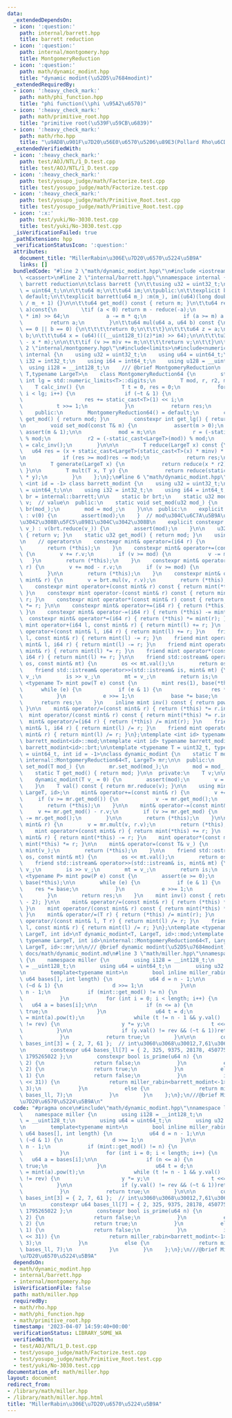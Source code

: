 ```yaml
---
data:
  _extendedDependsOn:
  - icon: ':question:'
    path: internal/barrett.hpp
    title: barrett reduction
  - icon: ':question:'
    path: internal/montgomery.hpp
    title: MontgomeryReduction
  - icon: ':question:'
    path: math/dynamic_modint.hpp
    title: "dynamic modint(\u52D5\u7684modint)"
  _extendedRequiredBy:
  - icon: ':heavy_check_mark:'
    path: math/phi_function.hpp
    title: "phi function(\\phi \u95A2\u6570)"
  - icon: ':heavy_check_mark:'
    path: math/primitive_root.hpp
    title: "primitive root(\u539F\u59CB\u6839)"
  - icon: ':heavy_check_mark:'
    path: math/rho.hpp
    title: "\u9AD8\u901F\u7D20\u56E0\u6570\u5206\u89E3(Pollard Rho\u6CD5)"
  _extendedVerifiedWith:
  - icon: ':heavy_check_mark:'
    path: test/AOJ/NTL/1_D.test.cpp
    title: test/AOJ/NTL/1_D.test.cpp
  - icon: ':heavy_check_mark:'
    path: test/yosupo_judge/math/Factorize.test.cpp
    title: test/yosupo_judge/math/Factorize.test.cpp
  - icon: ':heavy_check_mark:'
    path: test/yosupo_judge/math/Primitive_Root.test.cpp
    title: test/yosupo_judge/math/Primitive_Root.test.cpp
  - icon: ':x:'
    path: test/yuki/No-3030.test.cpp
    title: test/yuki/No-3030.test.cpp
  _isVerificationFailed: true
  _pathExtension: hpp
  _verificationStatusIcon: ':question:'
  attributes:
    document_title: "MillerRabin\u306E\u7D20\u6570\u5224\u5B9A"
    links: []
  bundledCode: "#line 2 \"math/dynamic_modint.hpp\"\n#include <iostream>\n#include\
    \ <cassert>\n#line 2 \"internal/barrett.hpp\"\nnamespace internal {\n\t///@brief\
    \ barrett reduction\n\tclass barrett {\n\t\tusing u32 = uint32_t;\n\t\tusing u64\
    \ = uint64_t;\n\n\t\tu64 m;\n\t\tu64 im;\n\tpublic:\n\t\texplicit barrett() =\
    \ default;\n\t\texplicit barrett(u64 m_) :m(m_), im((u64)(long double)static_cast<u64>(-1)\
    \ / m_ + 1) {}\n\n\t\tu64 get_mod() const { return m; }\n\t\tu64 reduce(int64_t\
    \ a)const{\n        \tif (a < 0) return m - reduce(-a);\n            u64 q = ((__uint128_t)a\
    \ * im) >> 64;\n            a -= m * q;\n            if (a >= m) a -= m;\n   \
    \         return a;\n        }\n\t\tu64 mul(u64 a, u64 b) const {\n\t\t\tif (a\
    \ == 0 || b == 0) {\n\t\t\t\treturn 0;\n\t\t\t}\n\t\t\tu64 z = a;\n\t\t\tz *=\
    \ b;\n\t\t\tu64 x = (u64)(((__uint128_t)(z)*im) >> 64);\n\n\t\t\tu32 v = (u32)(z\
    \ - x * m);\n\n\t\t\tif (v >= m)v += m;\n\t\t\treturn v;\n\t\t}\n\t};\n}\n#line\
    \ 2 \"internal/montgomery.hpp\"\n#include<limits>\n#include<numeric>\nnamespace\
    \ internal {\n    using u32 = uint32_t;\n    using u64 = uint64_t;\n    using\
    \ i32 = int32_t;\n    using i64 = int64_t;\n    using u128 = __uint128_t;\n  \
    \  using i128 = __int128_t;\n    /// @brief MontgomeryReduction\n    template<typename\
    \ T,typename LargeT>\n    class MontgomeryReduction64 {\n        static constexpr\
    \ int lg = std::numeric_limits<T>::digits;\n        T mod, r, r2, minv;\n    \
    \    T calc_inv() {\n            T t = 0, res = 0;\n            for (int i = 0;\
    \ i < lg; i++) {\n                if (~t & 1) {\n                    t += mod;\n\
    \                    res += static_cast<T>(1) << i;\n                }\n     \
    \           t >>= 1;\n            }\n            return res;\n        }\n\n\n\
    \    public:\n        MontgomeryReduction64() = default;\n        constexpr T\
    \ get_mod() { return mod; }\n        constexpr int get_lg() { return lg; }\n\n\
    \n        void set_mod(const T& m) {\n            assert(m > 0);\n           \
    \ assert(m & 1);\n\n            mod = m;\n\n            r = (-static_cast<T>(mod))\
    \ % mod;\n            r2 = (-static_cast<LargeT>(mod)) % mod;\n            minv\
    \ = calc_inv();\n        }\n\n\n        T reduce(LargeT x) const {\n         \
    \   u64 res = (x + static_cast<LargeT>(static_cast<T>(x) * minv) * mod) >> lg;\n\
    \n            if (res >= mod)res -= mod;\n            return res;\n        }\n\
    \n        T generate(LargeT x) {\n            return reduce(x * r2);\n       \
    \ }\n\n        T mult(T x, T y) {\n            return reduce(static_cast<LargeT>(x)\
    \ * y);\n        }\n    };\n};\n#line 6 \"math/dynamic_modint.hpp\"\ntemplate\
    \ <int id = -1> class barrett_modint {\n    using u32 = uint32_t;\n    using u64\
    \ = uint64_t;\n\n    using i32 = int32_t;\n    using i64 = int64_t;\n    using\
    \ br = internal::barrett;\n\n    static br brt;\n    static u32 mod;\n    u32\
    \ v;  // value\n  public:\n    static void set_mod(u32 mod_) {\n        brt =\
    \ br(mod_);\n        mod = mod_;\n    }\n\n  public:\n    explicit constexpr barrett_modint()\
    \ : v(0) {\n        assert(mod);\n    }  // mod\u304C\u6C7A\u5B9A\u6E08\u307F\u3067\
    \u3042\u308B\u5FC5\u8981\u304C\u3042\u308B\n    explicit constexpr barrett_modint(i64\
    \ v_) : v(brt.reduce(v_)) {\n        assert(mod);\n    }\n\n    u32 val() const\
    \ { return v; }\n    static u32 get_mod() { return mod; }\n    using mint = barrett_modint<id>;\n\
    \n    // operators\n    constexpr mint& operator=(i64 r) {\n        v = brt.reduce(r);\n\
    \        return (*this);\n    }\n    constexpr mint& operator+=(const mint& r)\
    \ {\n        v += r.v;\n        if (v >= mod) {\n            v -= mod;\n     \
    \   }\n        return (*this);\n    }\n    constexpr mint& operator-=(const mint&\
    \ r) {\n        v += mod - r.v;\n        if (v >= mod) {\n            v -= mod;\n\
    \        }\n\n        return (*this);\n    }\n    constexpr mint& operator*=(const\
    \ mint& r) {\n        v = brt.mul(v, r.v);\n        return (*this);\n    }\n\n\
    \    constexpr mint operator+(const mint& r) const { return mint(*this) += r;\
    \ }\n    constexpr mint operator-(const mint& r) const { return mint(*this) -=\
    \ r; }\n    constexpr mint operator*(const mint& r) const { return mint(*this)\
    \ *= r; }\n\n    constexpr mint& operator+=(i64 r) { return (*this) += mint(r);\
    \ }\n    constexpr mint& operator-=(i64 r) { return (*this) -= mint(r); }\n  \
    \  constexpr mint& operator*=(i64 r) { return (*this) *= mint(r); }\n\n    friend\
    \ mint operator+(i64 l, const mint& r) { return mint(l) += r; }\n    friend mint\
    \ operator+(const mint& l, i64 r) { return mint(l) += r; }\n    friend mint operator-(i64\
    \ l, const mint& r) { return mint(l) -= r; }\n    friend mint operator-(const\
    \ mint& l, i64 r) { return mint(l) -= r; }\n    friend mint operator*(i64 l, const\
    \ mint& r) { return mint(l) *= r; }\n    friend mint operator*(const mint& l,\
    \ i64 r) { return mint(l) += r; }\n\n    friend std::ostream& operator<<(std::ostream&\
    \ os, const mint& mt) {\n        os << mt.val();\n        return os;\n    }\n\
    \    friend std::istream& operator>>(std::istream& is, mint& mt) {\n        i64\
    \ v_;\n        is >> v_;\n        mt = v_;\n        return is;\n    }\n    template\
    \ <typename T> mint pow(T e) const {\n        mint res(1), base(*this);\n\n  \
    \      while (e) {\n            if (e & 1) {\n                res *= base;\n \
    \           }\n            e >>= 1;\n            base *= base;\n        }\n  \
    \      return res;\n    }\n    inline mint inv() const { return pow(mod - 2);\
    \ }\n\n    mint& operator/=(const mint& r) { return (*this) *= r.inv(); }\n  \
    \  mint operator/(const mint& r) const { return mint(*this) *= r.inv(); }\n  \
    \  mint& operator/=(i64 r) { return (*this) /= mint(r); }\n    friend mint operator/(const\
    \ mint& l, i64 r) { return mint(l) /= r; }\n    friend mint operator/(i64 l, const\
    \ mint& r) { return mint(l) /= r; }\n};\ntemplate <int id> typename barrett_modint<id>::u32\
    \ barrett_modint<id>::mod;\ntemplate <int id> typename barrett_modint<id>::br\
    \ barrett_modint<id>::brt;\n\ntemplate <typename T = uint32_t, typename LargeT\
    \ = uint64_t, int id = -1>\nclass dynamic_modint {\n    static T mod;\n    static\
    \ internal::MontgomeryReduction64<T, LargeT> mr;\n\n  public:\n    static void\
    \ set_mod(T mod_) {\n        mr.set_mod(mod_);\n        mod = mod_;\n    }\n\n\
    \    static T get_mod() { return mod; }\n\n  private:\n    T v;\n\n  public:\n\
    \    dynamic_modint(T v_ = 0) {\n        assert(mod);\n        v = mr.generate(v_);\n\
    \    }\n    T val() const { return mr.reduce(v); }\n\n    using mint = dynamic_modint<T,\
    \ LargeT, id>;\n    mint& operator+=(const mint& r) {\n        v += r.v;\n   \
    \     if (v >= mr.get_mod()) {\n            v -= mr.get_mod();\n        }\n\n\
    \        return (*this);\n    }\n\n    mint& operator-=(const mint& r) {\n   \
    \     v += mr.get_mod() - r.v;\n        if (v >= mr.get_mod) {\n            v\
    \ -= mr.get_mod();\n        }\n\n        return (*this);\n    }\n\n    mint& operator*=(const\
    \ mint& r) {\n        v = mr.mult(v, r.v);\n        return (*this);\n    }\n\n\
    \    mint operator+(const mint& r) { return mint(*this) += r; }\n    mint operator-(const\
    \ mint& r) { return mint(*this) -= r; }\n    mint operator*(const mint& r) { return\
    \ mint(*this) *= r; }\n\n    mint& operator=(const T& v_) {\n        (*this) =\
    \ mint(v_);\n        return (*this);\n    }\n\n    friend std::ostream& operator<<(std::ostream&\
    \ os, const mint& mt) {\n        os << mt.val();\n        return os;\n    }\n\
    \    friend std::istream& operator>>(std::istream& is, mint& mt) {\n        T\
    \ v_;\n        is >> v_;\n        mt = v_;\n        return is;\n    }\n    template\
    \ <typename P> mint pow(P e) const {\n        assert(e >= 0);\n        mint res(1),\
    \ base(*this);\n\n        while (e) {\n            if (e & 1) {\n            \
    \    res *= base;\n            }\n            e >>= 1;\n            base *= base;\n\
    \        }\n        return res;\n    }\n    mint inv() const { return pow(mod\
    \ - 2); }\n\n    mint& operator/=(const mint& r) { return (*this) *= r.inv();\
    \ }\n    mint operator/(const mint& r) const { return mint(*this) *= r.inv();\
    \ }\n    mint& operator/=(T r) { return (*this) /= mint(r); }\n    friend mint\
    \ operator/(const mint& l, T r) { return mint(l) /= r; }\n    friend mint operator/(T\
    \ l, const mint& r) { return mint(l) /= r; }\n};\ntemplate <typename T, typename\
    \ LargeT, int id>\nT dynamic_modint<T, LargeT, id>::mod;\ntemplate <typename T,\
    \ typename LargeT, int id>\ninternal::MontgomeryReduction64<T, LargeT> dynamic_modint<T,\
    \ LargeT, id>::mr;\n\n/// @brief dynamic modint(\u52D5\u7684modint)\n/// @docs\
    \ docs/math/dynamic_modint.md\n#line 3 \"math/miller.hpp\"\nnamespace library\
    \ {\n    namespace miller {\n        using i128 = __int128_t;\n        using u128\
    \ = __uint128_t;\n        using u64 = uint64_t;\n        using u32 = uint32_t;\n\
    \n        template<typename mint>\n        bool inline miller_rabin(u64 n, const\
    \ u64 bases[], int length) {\n            u64 d = n - 1;\n\n            while\
    \ (~d & 1) {\n                d >>= 1;\n            }\n\n            u64 rev =\
    \ n - 1;\n            if (mint::get_mod() != n) {\n                mint::set_mod(n);\n\
    \            }\n            for (int i = 0; i < length; i++) {\n             \
    \   u64 a = bases[i];\n\n                if (n <= a) {\n                    return\
    \ true;\n                }\n                u64 t = d;\n                mint y\
    \ = mint(a).pow(t);\n                while (t != n - 1 && y.val() != 1 && y.val()\
    \ != rev) {\n                    y *= y;\n                    t <<= 1;\n     \
    \           }\n\n                if (y.val() != rev && (~t & 1))return false;\n\
    \            }\n            return true;\n        }\n\n\n        constexpr u64\
    \ bases_int[3] = { 2, 7, 61 };  // int\u3060\u3068\u30012,7,61\u3067\u5341\u5206\
    \n        constexpr u64 bases_ll[7] = { 2, 325, 9375, 28178, 450775, 9780504,\
    \ 1795265022 };\n        constexpr bool is_prime(u64 n) {\n            if (n <\
    \ 2) {\n                return false;\n            }\n            else if (n ==\
    \ 2) {\n                return true;\n            }\n            else if (~n &\
    \ 1) {\n                return false;\n            }\n            if (n < (1ul\
    \ << 31)) {\n                return miller_rabin<barrett_modint<-1>>(n, bases_int,\
    \ 3);\n            }\n            else {\n                return miller_rabin<dynamic_modint<u64,u128,-1>>(n,\
    \ bases_ll, 7);\n            }\n        }\n    };\n};\n///@brief MillerRabin\u306E\
    \u7D20\u6570\u5224\u5B9A\n"
  code: "#pragma once\n#include\"math/dynamic_modint.hpp\"\nnamespace library {\n\
    \    namespace miller {\n        using i128 = __int128_t;\n        using u128\
    \ = __uint128_t;\n        using u64 = uint64_t;\n        using u32 = uint32_t;\n\
    \n        template<typename mint>\n        bool inline miller_rabin(u64 n, const\
    \ u64 bases[], int length) {\n            u64 d = n - 1;\n\n            while\
    \ (~d & 1) {\n                d >>= 1;\n            }\n\n            u64 rev =\
    \ n - 1;\n            if (mint::get_mod() != n) {\n                mint::set_mod(n);\n\
    \            }\n            for (int i = 0; i < length; i++) {\n             \
    \   u64 a = bases[i];\n\n                if (n <= a) {\n                    return\
    \ true;\n                }\n                u64 t = d;\n                mint y\
    \ = mint(a).pow(t);\n                while (t != n - 1 && y.val() != 1 && y.val()\
    \ != rev) {\n                    y *= y;\n                    t <<= 1;\n     \
    \           }\n\n                if (y.val() != rev && (~t & 1))return false;\n\
    \            }\n            return true;\n        }\n\n\n        constexpr u64\
    \ bases_int[3] = { 2, 7, 61 };  // int\u3060\u3068\u30012,7,61\u3067\u5341\u5206\
    \n        constexpr u64 bases_ll[7] = { 2, 325, 9375, 28178, 450775, 9780504,\
    \ 1795265022 };\n        constexpr bool is_prime(u64 n) {\n            if (n <\
    \ 2) {\n                return false;\n            }\n            else if (n ==\
    \ 2) {\n                return true;\n            }\n            else if (~n &\
    \ 1) {\n                return false;\n            }\n            if (n < (1ul\
    \ << 31)) {\n                return miller_rabin<barrett_modint<-1>>(n, bases_int,\
    \ 3);\n            }\n            else {\n                return miller_rabin<dynamic_modint<u64,u128,-1>>(n,\
    \ bases_ll, 7);\n            }\n        }\n    };\n};\n///@brief MillerRabin\u306E\
    \u7D20\u6570\u5224\u5B9A"
  dependsOn:
  - math/dynamic_modint.hpp
  - internal/barrett.hpp
  - internal/montgomery.hpp
  isVerificationFile: false
  path: math/miller.hpp
  requiredBy:
  - math/rho.hpp
  - math/phi_function.hpp
  - math/primitive_root.hpp
  timestamp: '2023-04-07 14:59:40+00:00'
  verificationStatus: LIBRARY_SOME_WA
  verifiedWith:
  - test/AOJ/NTL/1_D.test.cpp
  - test/yosupo_judge/math/Factorize.test.cpp
  - test/yosupo_judge/math/Primitive_Root.test.cpp
  - test/yuki/No-3030.test.cpp
documentation_of: math/miller.hpp
layout: document
redirect_from:
- /library/math/miller.hpp
- /library/math/miller.hpp.html
title: "MillerRabin\u306E\u7D20\u6570\u5224\u5B9A"
---
```

